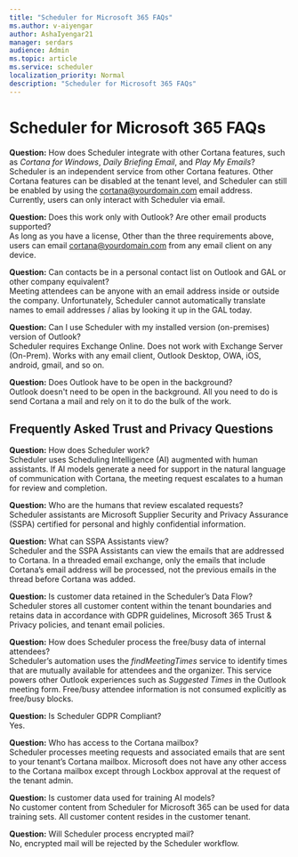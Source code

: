```yaml
---
title: "Scheduler for Microsoft 365 FAQs"
ms.author: v-aiyengar
author: AshaIyengar21
manager: serdars
audience: Admin
ms.topic: article
ms.service: scheduler
localization_priority: Normal
description: "Scheduler for Microsoft 365 FAQs"
---
```

# Scheduler for Microsoft 365 FAQs

**Question:** How does Scheduler integrate with other Cortana features, such as *Cortana for Windows*, *Daily Briefing Email*, and *Play My Emails*?</br>
Scheduler is an independent service from other Cortana features. Other Cortana features can be disabled at the tenant level, and Scheduler can still be enabled by using the cortana@yourdomain.com email address. Currently, users can only interact with Scheduler via email.

**Question:** Does this work only with Outlook? Are other email products supported?</br>
As long as you have a license, Other than the three requirements above, users can email cortana@yourdomain.com from any email client on any device.

**Question:** Can contacts be in a personal contact list on Outlook and GAL or other company equivalent?</br>
Meeting attendees can be anyone with an email address inside or outside the company. Unfortunately, Scheduler cannot automatically translate names to email addresses / alias by looking it up in the GAL today.

**Question:** Can I use Scheduler with my installed version (on-premises) version of Outlook?</br>
Scheduler requires Exchange Online. Does not work with Exchange Server (On-Prem). Works with any email client, Outlook Desktop, OWA, iOS, android, gmail, and so on.

**Question:** Does Outlook have to be open in the background?</br>
Outlook doesn't need to be open in the background. All you need to do is send Cortana a mail and rely on it to do the bulk of the work.

## Frequently Asked Trust and Privacy Questions

**Question:** How does Scheduler work?</br>
Scheduler uses Scheduling Intelligence (AI) augmented with human assistants. If AI models generate a need for support in the natural language of communication with Cortana, the meeting request escalates to a human for review and completion.

**Question:** Who are the humans that review escalated requests? </br>
Scheduler assistants are Microsoft Supplier Security and Privacy Assurance (SSPA) certified for personal and highly confidential information. 

**Question:** What can SSPA Assistants view?</br>
Scheduler and the SSPA Assistants can view  the emails that are addressed to Cortana. In a threaded email exchange, only the emails that include Cortana’s email address will be processed, not the previous emails in the thread before Cortana was added.   

**Question:** Is customer data retained in the Scheduler’s Data Flow?​ </br>
Scheduler stores all customer content within the tenant boundaries and retains data in accordance with GDPR guidelines, Microsoft 365 Trust & Privacy policies, and tenant email policies.

**Question:** How does Scheduler process the free/busy data of internal attendees?​ </br>
Scheduler’s automation uses the *findMeetingTimes* service to identify times that are mutually available for attendees and the organizer. This service powers other Outlook experiences such as *Suggested Times* in the Outlook meeting form. Free/busy attendee information is not consumed explicitly as free/busy blocks.​ 

**Question:** Is Scheduler GDPR Compliant? </br>
Yes.

**Question:** Who has access to the Cortana mailbox? </br>
Scheduler processes meeting requests and associated emails that are sent to your tenant’s Cortana mailbox. Microsoft does not have any other access to the Cortana mailbox except through Lockbox approval at the request of the tenant admin.  

**Question:** Is customer data used for training AI models?</br>
No customer content from Scheduler for Microsoft 365 can be used for data training sets. All customer content resides in the customer tenant. ​ 

**Question:** Will Scheduler process encrypted mail?</br>
No, encrypted mail will be rejected by the Scheduler workflow. 




